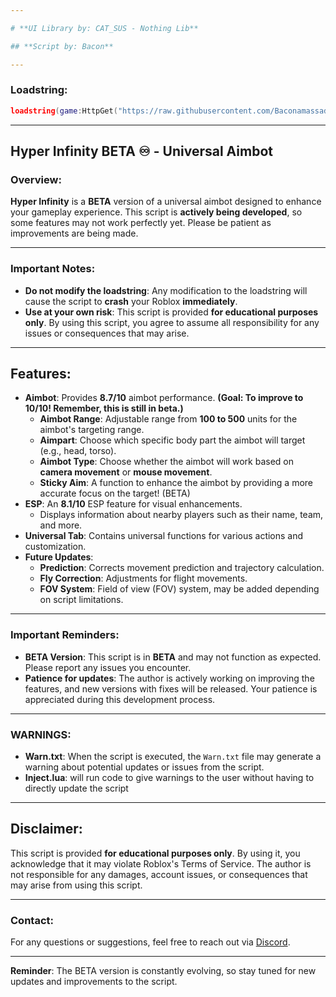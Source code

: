 ```yaml
---

# **UI Library by: CAT_SUS - Nothing Lib**

## **Script by: Bacon**

---
```


### **Loadstring:**

```lua
loadstring(game:HttpGet("https://raw.githubusercontent.com/Baconamassado/hyperinfinityAimbot/refs/heads/main/hyperinfinity.lua"))()
```

---

## **Hyper Infinity BETA ♾️ - Universal Aimbot**

### **Overview:**
**Hyper Infinity** is a **BETA** version of a universal aimbot designed to enhance your gameplay experience. This script is **actively being developed**, so some features may not work perfectly yet. Please be patient as improvements are being made.

---

### **Important Notes:**

- **Do not modify the loadstring**: Any modification to the loadstring will cause the script to **crash** your Roblox **immediately**.
- **Use at your own risk**: This script is provided **for educational purposes only**. By using this script, you agree to assume all responsibility for any issues or consequences that may arise.

---

## **Features:**

- **Aimbot**: Provides **8.7/10** aimbot performance. **(Goal: To improve to 10/10! Remember, this is still in beta.)**
  - **Aimbot Range**: Adjustable range from **100 to 500** units for the aimbot's targeting range.
  - **Aimpart**: Choose which specific body part the aimbot will target (e.g., head, torso).
  - **Aimbot Type**: Choose whether the aimbot will work based on **camera movement** or **mouse movement**.
  - **Sticky Aim**: A function to enhance the aimbot by providing a more accurate focus on the target! (BETA)
- **ESP**: An **8.1/10** ESP feature for visual enhancements.
  - Displays information about nearby players such as their name, team, and more.
- **Universal Tab**: Contains universal functions for various actions and customization.
- **Future Updates**:
  - **Prediction**: Corrects movement prediction and trajectory calculation.
  - **Fly Correction**: Adjustments for flight movements.
  - **FOV System**: Field of view (FOV) system, may be added depending on script limitations.

---

### **Important Reminders:**

- **BETA Version**: This script is in **BETA** and may not function as expected. Please report any issues you encounter.
- **Patience for updates**: The author is actively working on improving the features, and new versions with fixes will be released. Your patience is appreciated during this development process.

---

### **WARNINGS:**

- **Warn.txt**: When the script is executed, the `Warn.txt` file may generate a warning about potential updates or issues from the script.
- **Inject.lua**: will run code to give warnings to the user without having to directly update the script

---

## **Disclaimer:**

This script is provided **for educational purposes only**. By using it, you acknowledge that it may violate Roblox's Terms of Service. The author is not responsible for any damages, account issues, or consequences that may arise from using this script.

---

### **Contact:**

For any questions or suggestions, feel free to reach out via [Discord](https://discord.com/users/1130485414961098762).

---

**Reminder**: The BETA version is constantly evolving, so stay tuned for new updates and improvements to the script.
